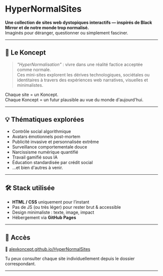 
# HyperNormalSites

**Une collection de sites web dystopiques interactifs — inspirés de Black Mirror et de notre monde trop normalisé.**  
Imaginés pour déranger, questionner ou simplement fasciner.

---

## 🧠 Le Koncept

> *"HyperNormalisation"* : vivre dans une réalité factice acceptée comme normale.  
> Ces mini-sites explorent les dérives technologiques, sociétales ou identitaires à travers des expériences web narratives, visuelles et minimalistes.

Chaque site = un Koncept.  
Chaque Koncept = un futur plausible au vue du monde d'aujourd'hui.

---

## 💡 Thématiques explorées

- Contrôle social algorithmique
- Avatars émotionnels post-mortem
- Publicité invasive et personnalisée extrême
- Surveillance comportementale douce
- Narcissisme numérique quantifié
- Travail gamifié sous IA
- Éducation standardisée par crédit social
- ...et bien d'autres à venir.

---

## 🛠️ Stack utilisée

- **HTML / CSS** uniquement pour l’instant
- Pas de JS (ou très léger) pour rester brut & accessible
- Design minimaliste : texte, image, impact
- Hébergement via **GitHub Pages**

---

## 🚀 Accès

🔗 [alexkoncept.github.io/HyperNormalSites](https://alexkoncept.github.io/HyperNormalSites)

Tu peux consulter chaque site individuellement depuis le dossier correspondant.

---



